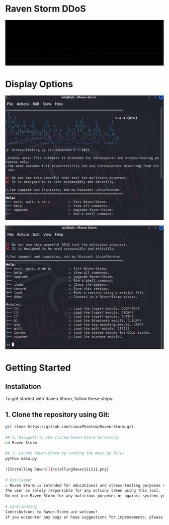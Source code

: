 # Raven Storm DDoS 

![Hacking Laws](hackinglaws.gif)

# Display Options

![Main Screen](RavenMain1.png)

![Main Screen Options](RavenMain2.png)

# Getting Started

## Installation

To get started with Raven Storm, follow these steps:

## 1. Clone the repository using Git:

```bash
git clone https://github.com/LinuxPhantom/Raven-Storm.git

## 2. Navigate to the cloned Raven-Storm directory:
cd Raven-Storm

## 3. Launch Raven-Storm by running the main.py file:
python main.py

![Installing Raven](InstallingRaven111111.png)

# Disclaimer
⚠️ Raven Storm is intended for educational and stress-testing purposes only. 
The user is solely responsible for any actions taken using this tool. 
Do not use Raven Storm for any malicious purposes or against systems you do not own or have proper authorization to test.

# Contributing
Contributions to Raven Storm are welcome! 
If you encounter any bugs or have suggestions for improvements, please open an issue on GitHub or submit a pull request.